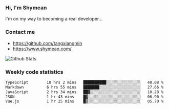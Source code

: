 ### Hi, I'm Shymean

I'm on my way to becoming a real developer...

### Contact me

- <https://github.com/tangxiangmin>
- <https://www.shymean.com/>

![Github Stats](https://github-readme-stats.vercel.app/api?username=tangxiangmin&show_icons=true&theme=dark)


###  Weekly code statistics

<!--START_SECTION:waka-->

```txt
TypeScript        10 hrs 2 mins   ██████████░░░░░░░░░░░░░░░   40.08 %
Markdown          6 hrs 55 mins   ███████░░░░░░░░░░░░░░░░░░   27.66 %
JavaScript        2 hrs 34 mins   ██▓░░░░░░░░░░░░░░░░░░░░░░   10.28 %
JSON              1 hr 43 mins    █▓░░░░░░░░░░░░░░░░░░░░░░░   06.90 %
Vue.js            1 hr 25 mins    █▒░░░░░░░░░░░░░░░░░░░░░░░   05.70 %
```

<!--END_SECTION:waka-->